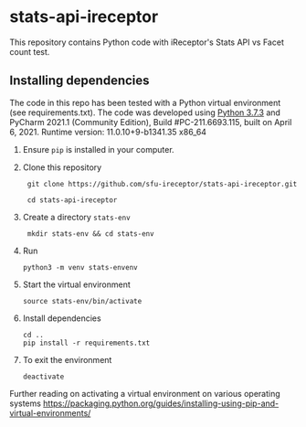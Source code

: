 # stats-api-ireceptor
This repository contains Python code with iReceptor's Stats API vs Facet count test. 

## Installing dependencies

The code in this repo has been tested with a Python virtual environment (see requirements.txt). The code was developed using [Python 3.7.3](https://www.python.org/downloads/release/python-373/) and PyCharm 2021.1 (Community Edition), Build #PC-211.6693.115, built on April 6, 2021. Runtime version: 11.0.10+9-b1341.35 x86_64

1. Ensure `pip` is installed in your computer. 
2. Clone this repository
 
        git clone https://github.com/sfu-ireceptor/stats-api-ireceptor.git

        cd stats-api-ireceptor
  
3. Create a directory `stats-env`

        mkdir stats-env && cd stats-env

4. Run

       python3 -m venv stats-envenv

5. Start the virtual environment

       source stats-env/bin/activate

6. Install dependencies

       cd ..
       pip install -r requirements.txt
  
7. To exit the environment

       deactivate

Further reading on activating a virtual environment on various operating systems https://packaging.python.org/guides/installing-using-pip-and-virtual-environments/

